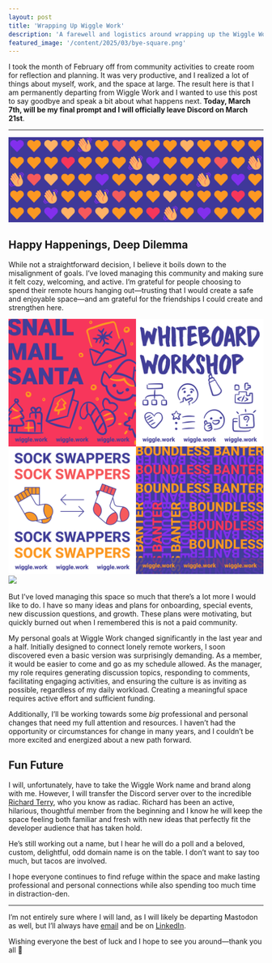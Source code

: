 ```yaml
---
layout: post
title: 'Wrapping Up Wiggle Work'
description: 'A farewell and logistics around wrapping up the Wiggle Work Discord community.'
featured_image: '/content/2025/03/bye-square.png'
---
```

I took the month of February off from community activities to create room for reflection and planning. It was very productive, and I realized a lot of things about myself, work, and the space at large. The result here is that I am permanently departing from Wiggle Work and I wanted to use this post to say goodbye and speak a bit about what happens next. **Today, March 7th, will be my final prompt and I will officially leave Discord on March 21st**. 

<hr />

<img src="/content/2025/03/bye-rect.png">

## Happy Happenings, Deep Dilemma 
While not a straightforward decision, I believe it boils down to the misalignment of goals. I’ve loved managing this community and making sure it felt cozy, welcoming, and active. I’m grateful for people choosing to spend their remote hours hanging out—trusting that I would create a safe and enjoyable space—and am grateful for the friendships I could create and strengthen here.

<img src="/content/2025/03/events.png">

<img src="/content/2025/03/fun.png">

But I’ve loved managing this space so much that there’s a lot more I would like to do. I have so many ideas and plans for onboarding, special events, new discussion questions, and growth. These plans were motivating, but quickly burned out when I remembered this is not a paid community. 

My personal goals at Wiggle Work changed significantly in the last year and a half. Initially designed to connect lonely remote workers, I soon discovered even a basic version was surprisingly demanding. As a member, it would be easier to come and go as my schedule allowed. As the manager, my role requires generating discussion topics, responding to comments, facilitating engaging activities, and ensuring the culture is as inviting as possible, regardless of my daily workload. Creating a meaningful space requires active effort and sufficient funding.

Additionally, I’ll be working towards some *big* professional and personal changes that need my full attention and resources. I haven’t had the opportunity or circumstances for change in many years, and I couldn’t be more excited and energized about a new path forward.

## Fun Future
I will, unfortunately, have to take the Wiggle Work name and brand along with me. However, I will transfer the Discord server over to the incredible [Richard Terry](https://mastodon.yupgup.com/@radiac@radiac.net), who you know as radiac. Richard has been an active, hilarious, thoughtful member from the beginning and I know he will keep the space feeling both familiar and fresh with new ideas that perfectly fit the developer audience that has taken hold. 

He’s still working out a name, but I hear he will do a poll and a beloved, custom, delightful, odd domain name is on the table. I don’t want to say too much, but tacos are involved. 

I hope everyone continues to find refuge within the space and make lasting professional and personal connections while also spending too much time in distraction-den.

<hr />

I’m not entirely sure where I will land, as I will likely be departing Mastodon as well, but I’ll always have [email](mailto:hello@jonitrythall.com) and be on [LinkedIn](https://www.linkedin.com/in/jonitrythall/).

Wishing everyone the best of luck and I hope to see you around—thank you all 🧡